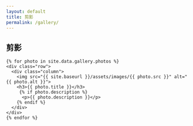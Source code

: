 ```yaml
---
layout: default
title: 剪影
permalink: /gallery/
---
```


<div class="gallery-container">
  <h2>剪影</h2>
  
    {% for photo in site.data.gallery.photos %}
    <div class="row">
      <div class="column">
        <img src="{{ site.baseurl }}/assets/images/{{ photo.src }}" alt="{{ photo.alt }}">
        <h3>{{ photo.title }}</h3>
         {% if photo.description %}
          <p>{{ photo.description }}</p>
        {% endif %}
      </div>
    </div>
    {% endfor %}
  
</div>